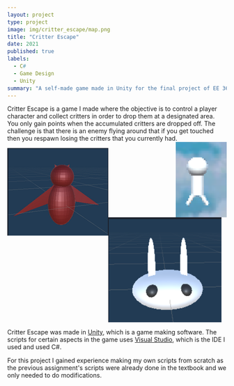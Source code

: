 ```yaml
---
layout: project
type: project
image: img/critter_escape/map.png
title: "Critter Escape"
date: 2021
published: true
labels:
  - C#
  - Game Design
  - Unity
summary: "A self-made game made in Unity for the final project of EE 369."
---
```


Critter Escape is a game I made where the objective is to control a player character and collect critters in order to drop them at a designated area. You only gain points when the accumulated critters are dropped off. The challenge is that there is an enemy flying around that if you get touched then you respawn losing the critters that you currently had. 
<img align="right" src="/img/critter_escape/player.png">

<img align="left" src="/img/critter_escape/enemy.png">

<img align="middle" src="/img/critter_escape/bunny.png">


Critter Escape was made in [Unity](https://unity.com/), which is a game making software. The scripts for certain aspects in the game uses [Visual Studio](https://visualstudio.microsoft.com/), which is the IDE I used and used C#.

For this project I gained experience making my own scripts from scratch as the previous assignment's scripts were already done in the textbook and we only needed to do modifications.

